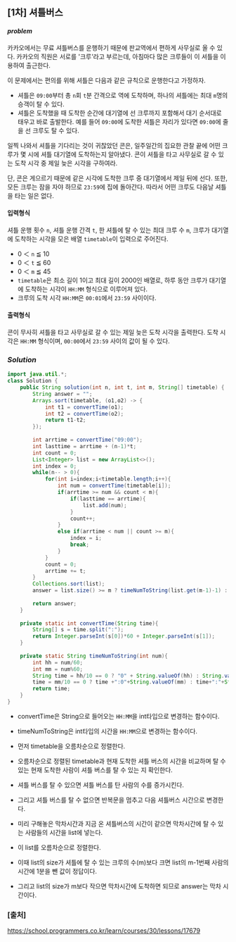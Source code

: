 ## **[1차] 셔틀버스**


#### ***problem***
카카오에서는 무료 셔틀버스를 운행하기 때문에 판교역에서 편하게 사무실로 올 수 있다. 카카오의 직원은 서로를 '크루'라고 부르는데, 아침마다 많은 크루들이 이 셔틀을 이용하여 출근한다.

이 문제에서는 편의를 위해 셔틀은 다음과 같은 규칙으로 운행한다고 가정하자.

- 셔틀은 `09:00`부터 총 `n`회 `t`분 간격으로 역에 도착하며, 하나의 셔틀에는 최대 `m`명의 승객이 탈 수 있다.
- 셔틀은 도착했을 때 도착한 순간에 대기열에 선 크루까지 포함해서 대기 순서대로 태우고 바로 출발한다. 예를 들어 `09:00`에 도착한 셔틀은 자리가 있다면 `09:00`에 줄을 선 크루도 탈 수 있다.

일찍 나와서 셔틀을 기다리는 것이 귀찮았던 콘은, 일주일간의 집요한 관찰 끝에 어떤 크루가 몇 시에 셔틀 대기열에 도착하는지 알아냈다. 콘이 셔틀을 타고 사무실로 갈 수 있는 도착 시각 중 제일 늦은 시각을 구하여라.

단, 콘은 게으르기 때문에 같은 시각에 도착한 크루 중 대기열에서 제일 뒤에 선다. 또한, 모든 크루는 잠을 자야 하므로 `23:59`에 집에 돌아간다. 따라서 어떤 크루도 다음날 셔틀을 타는 일은 없다.

#### **입력형식**
셔틀 운행 횟수 `n`, 셔틀 운행 간격 `t`, 한 셔틀에 탈 수 있는 최대 크루 수 `m`, 크루가 대기열에 도착하는 시각을 모은 배열 `timetable`이 입력으로 주어진다.

- 0 ＜ `n` ≦ 10
- 0 ＜ `t` ≦ 60
- 0 ＜ `m` ≦ 45
- `timetable`은 최소 길이 1이고 최대 길이 2000인 배열로, 하루 동안 크루가 대기열에 도착하는 시각이 `HH:MM` 형식으로 이루어져 있다.
- 크루의 도착 시각 `HH:MM`은 `00:01`에서 `23:59` 사이이다.

#### **출력형식**
콘이 무사히 셔틀을 타고 사무실로 갈 수 있는 제일 늦은 도착 시각을 출력한다. 도착 시각은 `HH:MM` 형식이며, `00:00`에서 `23:59` 사이의 값이 될 수 있다.

### ***Solution***
``` java
import java.util.*;
class Solution {
    public String solution(int n, int t, int m, String[] timetable) {
        String answer = "";
        Arrays.sort(timetable, (o1,o2) -> {
            int t1 = convertTime(o1);
            int t2 = convertTime(o2);
            return t1-t2;
        });
        
        int arrtime = convertTime("09:00");
        int lasttime = arrtime + (n-1)*t;
        int count = 0;
        List<Integer> list = new ArrayList<>();
        int index = 0;
        while(n-- > 0){
            for(int i=index;i<timetable.length;i++){
                int num = convertTime(timetable[i]);
                if(arrtime >= num && count < m){
                    if(lasttime == arrtime){
                        list.add(num);
                    }
                    count++;
                }
                else if(arrtime < num || count >= m){
                    index = i;
                    break;
                }
            }
            count = 0;
            arrtime += t;
        }
        Collections.sort(list);
        answer = list.size() >= m ? timeNumToString(list.get(m-1)-1) : timeNumToString(lasttime);
   
        return answer;
    }
    
    private static int convertTime(String time){
        String[] s = time.split(":");
        return Integer.parseInt(s[0])*60 + Integer.parseInt(s[1]);
    }
    
    private static String timeNumToString(int num){
        int hh = num/60;
        int mm = num%60;
        String time = hh/10 == 0 ? "0" + String.valueOf(hh) : String.valueOf(hh);
        time = mm/10 == 0 ? time +":0"+String.valueOf(mm) : time+":"+String.valueOf(mm);    
        return time;
    }
}
```
- convertTime은 String으로 들어오는 `HH:MM`을 int타입으로 변경하는 함수이다.
- timeNumToString은 int타입의 시간을 `HH:MM`으로 변경하는 함수이다.
- 먼저 timetable을 오름차순으로 정렬한다.
- 오름차순으로 정렬된 timetable과 현재 도착한 셔틀 버스의 시간을 비교하며 탈 수 있는 현재 도착한 사람이 셔틀 버스를 탈 수 있는 지 확인한다.
- 셔틀 버스를 탈 수 있으면 셔틀 버스를 탄 사람의 수를 증가시킨다.
- 그리고 셔틀 버스를 탈 수 없으면 반복문을 멈추고 다음 셔틀버스 시간으로 변경한다.

- 미리 구해놓은 막차시간과 지금 온 셔틀버스의 시간이 같으면 막차시간에 탈 수 있는 사람들의 시간을 list에 넣는다.
- 이 list를 오름차순으로 정렬한다.
- 이때 list의 size가 셔틀에 탈 수 있는 크루의 수(m)보다 크면 list의 m-1번째 사람의 시간에 1분을 뺀 값이 정답이다.
- 그리고 list의 size가 m보다 작으면 막차시간에 도착하면 되므로 answer는 막차 시간이다.

### **[출처]**
https://school.programmers.co.kr/learn/courses/30/lessons/17679